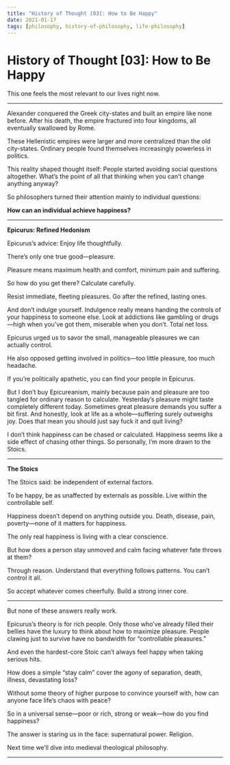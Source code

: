 ```yaml
---
title: "History of Thought [03]: How to Be Happy"
date: 2021-01-17
tags: [philosophy, history-of-philosophy, life-philosophy]
---
```


# History of Thought [03]: How to Be Happy


This one feels the most relevant to our lives right now.

---

Alexander conquered the Greek city-states and built an empire like none before. After his death, the empire fractured into four kingdoms, all eventually swallowed by Rome.

These Hellenistic empires were larger and more centralized than the old city-states. Ordinary people found themselves increasingly powerless in politics.

This reality shaped thought itself: People started avoiding social questions altogether. What’s the point of all that thinking when you can’t change anything anyway?

So philosophers turned their attention mainly to individual questions:

**How can an individual achieve happiness?**

---

**Epicurus: Refined Hedonism**

Epicurus’s advice: Enjoy life thoughtfully.

There’s only one true good—pleasure.

Pleasure means maximum health and comfort, minimum pain and suffering.

So how do you get there? Calculate carefully.

Resist immediate, fleeting pleasures. Go after the refined, lasting ones.

And don’t indulge yourself. Indulgence really means handing the controls of your happiness to someone else. Look at addictions like gambling or drugs—high when you’ve got them, miserable when you don’t. Total net loss.

Epicurus urged us to savor the small, manageable pleasures we can actually control.

He also opposed getting involved in politics—too little pleasure, too much headache.

If you’re politically apathetic, you can find your people in Epicurus.

But I don’t buy Epicureanism, mainly because pain and pleasure are too tangled for ordinary reason to calculate. Yesterday’s pleasure might taste completely different today. Sometimes great pleasure demands you suffer a bit first. And honestly, look at life as a whole—suffering surely outweighs joy. Does that mean you should just say fuck it and quit living?

I don’t think happiness can be chased or calculated. Happiness seems like a side effect of chasing other things. So personally, I’m more drawn to the Stoics.

---

**The Stoics**

The Stoics said: be independent of external factors.

To be happy, be as unaffected by externals as possible. Live within the controllable self.

Happiness doesn’t depend on anything outside you. Death, disease, pain, poverty—none of it matters for happiness.

The only real happiness is living with a clear conscience.

But how does a person stay unmoved and calm facing whatever fate throws at them?

Through reason. Understand that everything follows patterns. You can’t control it all.

So accept whatever comes cheerfully. Build a strong inner core.

---

But none of these answers really work.

Epicurus’s theory is for rich people. Only those who’ve already filled their bellies have the luxury to think about how to maximize pleasure. People clawing just to survive have no bandwidth for “controllable pleasures.”

And even the hardest-core Stoic can’t always feel happy when taking serious hits.

How does a simple “stay calm” cover the agony of separation, death, illness, devastating loss?

Without some theory of higher purpose to convince yourself with, how can anyone face life’s chaos with peace?

So in a universal sense—poor or rich, strong or weak—how do you find happiness?

The answer is staring us in the face: supernatural power. Religion.

Next time we’ll dive into medieval theological philosophy.

---
